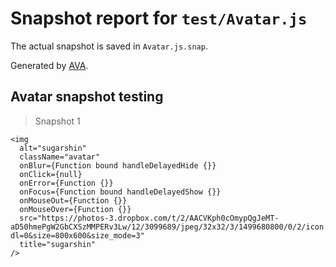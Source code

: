 # Snapshot report for `test/Avatar.js`

The actual snapshot is saved in `Avatar.js.snap`.

Generated by [AVA](https://ava.li).

## Avatar snapshot testing

> Snapshot 1

    <img
      alt="sugarshin"
      className="avatar"
      onBlur={Function bound handleDelayedHide {}}
      onClick={null}
      onError={Function {}}
      onFocus={Function bound handleDelayedShow {}}
      onMouseOut={Function {}}
      onMouseOver={Function {}}
      src="https://photos-3.dropbox.com/t/2/AACVKph0cOmypQgJeMT-aD50hmePgW2GbCXSzMMPERv3Lw/12/3099689/jpeg/32x32/3/1499680800/0/2/icon.jpg/EP_erQIYw98MIAcoBw/uHn1uHMt38y8gDtksds77qi3b8ZAuRdtdi_J7X9q0cY?dl=0&size=800x600&size_mode=3"
      title="sugarshin"
    />
